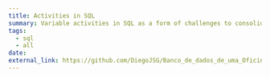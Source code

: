 ```yaml
---
title: Activities in SQL
summary: Variable activities in SQL as a form of challenges to consolidate learning.
tags:
  - sql
  - all
date:
external_link: https://github.com/DiegoJSG/Banco_de_dados_de_uma_Oficina_em_SQL.git
---
```

